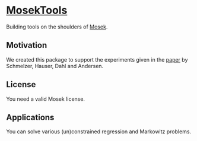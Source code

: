 # [MosekTools](http://tschm.github.io/MosekRegression/)

Building tools on the shoulders of [Mosek](http://www.mosek.com).

## Motivation

We created this package to support the experiments given in the [paper](http://arxiv.org/abs/1310.3397) 
by Schmelzer, Hauser, Dahl and Andersen. 


## License

You need a valid Mosek license.

## Applications

You can solve various (un)constrained regression and Markowitz problems.









